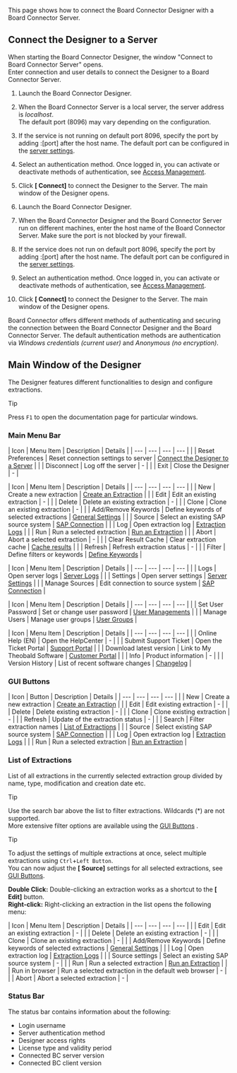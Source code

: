 This page shows how to connect the Board Connector Designer with a Board Connector Server.

## Connect the Designer to a Server

When starting the Board Connector Designer, the window "Connect to Board Connector Server" opens.\
Enter connection and user details to connect the Designer to a Board Connector Server.

1. Launch the Board Connector Designer.

1. When the Board Connector Server is a local server, the server address is *localhost*.\
   The default port (8096) may vary depending on the configuration.

1. If the service is not running on default port 8096, specify the port by adding :[port] after the host name. The default port can be configured in the [server settings](../server/server-settings/).

1. Select an authentication method. Once logged in, you can activate or deactivate methods of authentication, see [Access Management](../access-restrictions/#authentication-between-designer-and-server).

1. Click **[ Connect]** to connect the Designer to the Server. The main window of the Designer opens.

1. Launch the Board Connector Designer.

1. When the Board Connector Designer and the Board Connector Server run on different machines, enter the host name of the Board Connector Server. Make sure the port is not blocked by your firewall.

1. If the service does not run on default port 8096, specify the port by adding :[port] after the host name. The default port can be configured in the [server settings](../server/server-settings/).

1. Select an authentication method. Once logged in, you can activate or deactivate methods of authentication, see [Access Management](../access-restrictions/#authentication-between-designer-and-server).

1. Click **[ Connect]** to connect the Designer to the Server. The main window of the Designer opens.

Board Connector offers different methods of authenticating and securing the connection between the Board Connector Designer and the Board Connector Server. The default authentication methods are authentication via *Windows credentials (current user)* and *Anonymous (no encryption)*.

## Main Window of the Designer

The Designer features different functionalities to design and configure extractions.

Tip

Press `F1` to open the documentation page for particular windows.

### Main Menu Bar

| Icon | Menu Item | Description | Details | | --- | --- | --- | --- | | | Reset Preferences | Reset connection settings to server | [Connect the Designer to a Server](#connect-the-designer-to-a-server) | | | Disconnect | Log off the server | - | | | Exit | Close the Designer | - |

| Icon | Menu Item | Description | Details | | --- | --- | --- | --- | | | New | Create a new extraction | [Create an Extraction](../../getting-started/#create-an-extraction) | | | Edit | Edit an existing extraction | - | | | Delete | Delete an existing extraction | - | | | Clone | Clone an existing extraction | - | | | Add/Remove Keywords | Define keywords of selected extractions | [General Settings](../table/general-settings/) | | | Source | Select an existing SAP source system | [SAP Connection](../sap-connection/) | | | Log | Open extraction log | [Extraction Logs](../logs/) | | | Run | Run a selected extraction | [Run an Extraction](../run-extractions/#run-extractions-in-the-designer) | | | Abort | Abort a selected extraction | - | | | Clear Result Cache | Clear extraction cache | [Cache results](../table/general-settings/#misc-tab) | | | Refresh | Refresh extraction status | - | | | Filter | Define filters or keywords | [Define Keywords](../table/general-settings/#misc-tab) |

| Icon | Menu Item | Description | Details | | --- | --- | --- | --- | | | Logs | Open server logs | [Server Logs](../logs/) | | | Settings | Open server settings | [Server Settings](../server/server-settings/) | | | Manage Sources | Edit connection to source system | [SAP Connection](../sap-connection/) |

| Icon | Menu Item | Description | Details | | --- | --- | --- | --- | | | Set User Password | Set or change user password | [User Managements](../access-restrictions/user-management/) | | | Manage Users | Manage user groups | [User Groups](../access-restrictions/user-management/) |

| Icon | Menu Item | Description | Details | | --- | --- | --- | --- | | | Online Help (EN) | Open the HelpCenter | - | | | Submit Support Ticket | Open the Ticket Portal | [Support Portal](https://support.theobald-software.com/helpdesk/User/Register) | | | Download latest version | Link to My Theobald Software | [Customer Portal](https://my.theobald-software.com/) | | | Info | Product information | - | | | Version History | List of recent software changes | [Changelog](../../changelog/) |

### GUI Buttons

| Icon | Button | Description | Details | | --- | --- | --- | --- | | | New | Create a new extraction | [Create an Extraction](../../getting-started/#create-an-extraction) | | | Edit | Edit existing extraction | - | | | Delete | Delete existing extraction | - | | | Clone | Clone existing extraction | - | | | Refresh | Update of the extraction status | - | | | Search | Filter extraction names | [List of Extractions](#list-of-extractions) | | | Source | Select existing SAP source system | [SAP Connection](../sap-connection/) | | | Log | Open extraction log | [Extraction Logs](../logs/) | | | Run | Run a selected extraction | [Run an Extraction](../run-extractions/#run-extractions-in-the-designer) |

### List of Extractions

List of all extractions in the currently selected extraction group divided by name, type, modification and creation date etc.

Tip

Use the search bar above the list to filter extractions. Wildcards (\*) are not supported.\
More extensive filter options are available using the [GUI Buttons](#gui-buttons) .

Tip

To adjust the settings of multiple extractions at once, select multiple extractions using `Ctrl`+`Left Button`.\
You can now adjust the **[ Source]** settings for all selected extractions, see [GUI Buttons](#gui-buttons).

**Double Click:** Double-clicking an extraction works as a shortcut to the **[ Edit]** button.\
**Right-click:** Right-clicking an extraction in the list opens the following menu:

| Icon | Menu Item | Description | Details | | --- | --- | --- | --- | | | Edit | Edit an existing extraction | - | | | Delete | Delete an existing extraction | - | | | Clone | Clone an existing extraction | - | | | Add/Remove Keywords | Define keywords of selected extractions | [General Settings](../table/general-settings/) | | | Log | Open extraction log | [Extraction Logs](../logs/) | | | Source settings | Select an existing SAP source system | - | | | Run | Run a selected extraction | [Run an Extraction](../run-extractions/#run-extractions-in-the-designer) | | | Run in browser | Run a selected extraction in the default web browser | - | | | Abort | Abort a selected extraction | - |

### Status Bar

The status bar contains information about the following:

- Login username
- Server authentication method
- Designer access rights
- License type and validity period
- Connected BC server version
- Connected BC client version
